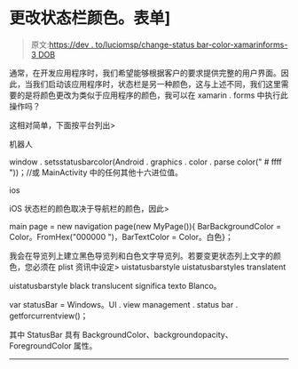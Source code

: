 # 更改状态栏颜色。表单]

> 原文:[https://dev . to/luciomsp/change-status bar-color-xamarinforms-3 DOB](https://dev.to/luciomsp/change-statusbar-color-xamarinforms-3dob)

通常，在开发应用程序时，我们希望能够根据客户的要求提供完整的用户界面。因此，当我们启动该应用程序时，状态栏是另一种颜色，这与上述不同，我们这里需要的是将颜色更改为类似于应用程序的颜色，我可以在 xamarin . forms 中执行此操作吗？

这相对简单，下面按平台列出>

机器人

window . setsstatusbarcolor(Android . graphics . color . parse color(" # ffff "))；//或 MainActivity 中的任何其他十六进位值。

ios

iOS 状态栏的颜色取决于导航栏的颜色，因此>

main page = new navigation page(new MyPage()){ BarBackgroundColor = Color。FromHex("000000 ")，BarTextColor = Color。白色}；

我会在导览列上建立黑色导览列和白色文字导览列。若要变更状态列上文字的颜色，您必须在 plist 资讯中设定> uistatusbarstyle uistatusbarstyles translatent

uistatusbarstyle black translucent significa texto Blanco。

var statusBar = Windows。UI . view management . status bar . getforcurrentview()；

其中 StatusBar 具有 BackgroundColor、backgroundopacity、ForegroundColor 属性。

* * *